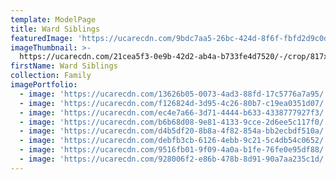 ```yaml
---
template: ModelPage
title: Ward Siblings
featuredImage: 'https://ucarecdn.com/9bdc7aa5-26bc-424d-8f6f-fbfd2d9c0d38/'
imageThumbnail: >-
  https://ucarecdn.com/21cea5f3-0e9b-42d2-ab4a-b733fe4d7520/-/crop/817x951/379,324/-/preview/
firstName: Ward Siblings
collection: Family
imagePortfolio:
  - image: 'https://ucarecdn.com/13626b05-0073-4ad3-88fd-17c5776a7a95/'
  - image: 'https://ucarecdn.com/f126824d-3d95-4c26-80b7-c19ea0351d07/'
  - image: 'https://ucarecdn.com/ec4e7a66-3d71-4444-b633-4338777927f3/'
  - image: 'https://ucarecdn.com/b6b68d08-9e81-4133-9cce-2d6ee5c117f0/'
  - image: 'https://ucarecdn.com/d4b5df20-8b8a-4f82-854a-bb2ecbdf510a/'
  - image: 'https://ucarecdn.com/debfb3cb-6126-4ebb-9c21-5c4db54c0652/'
  - image: 'https://ucarecdn.com/9516fb01-9f09-4a0a-b1fe-76fe0e95df88/'
  - image: 'https://ucarecdn.com/928006f2-e86b-478b-8d91-90a7aa235c1d/'
---
```


